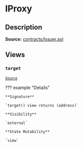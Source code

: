 # IProxy

## Description

**Source:** [contracts/Issuer.sol](https://github.com/Synthetixio/synthetix/tree/v2.64.0-alpha/contracts/Issuer.sol)

## Views

### `target`

<sub>[Source](https://github.com/Synthetixio/synthetix/tree/v2.64.0-alpha/contracts/Issuer.sol#L32)</sub>

??? example "Details"

    **Signature**

    `target() view returns (address)`

    **Visibility**

    `external`

    **State Mutability**

    `view`
